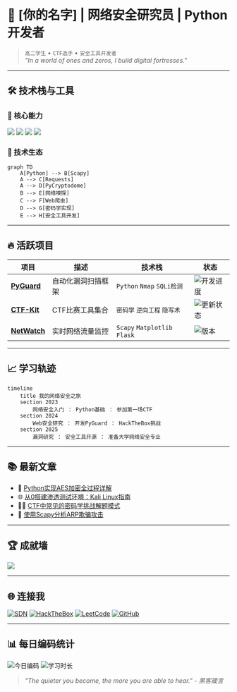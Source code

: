 
# 🚀 [你的名字] | 网络安全研究员 | Python开发者

> `高二学生` • `CTF选手` • `安全工具开发者`  
> *"In a world of ones and zeros, I build digital fortresses."*

---

## 🛠️ 技术栈与工具

### 🔌 核心能力
![](https://img.shields.io/badge/Python-3776AB?style=for-the-badge&logo=python&logoColor=white)
![](https://img.shields.io/badge/Cyber_Security-228B22?style=for-the-badge&logo=shield-lock&logoColor=white)
![](https://img.shields.io/badge/Penetration_Testing-FF6A00?style=for-the-badge&logo=target&logoColor=white)
![](https://img.shields.io/badge/Network_Analysis-00599C?style=for-the-badge&logo=wireshark&logoColor=white)

### 🧩 技术生态
```mermaid
graph TD
    A[Python] --> B[Scapy]
    A --> C[Requests]
    A --> D[PyCryptodome]
    B --> E[网络嗅探]
    C --> F[Web爬虫]
    D --> G[密码学实现]
    E --> H[安全工具开发]
```
---

## 🔥 活跃项目

| 项目 | 描述 | 技术栈 | 状态 |
|------|------|--------|------|
| [**PyGuard**](https://github.com/yourname) | 自动化漏洞扫描框架 | `Python` `Nmap` `SQLi检测` | ![开发进度](https://geps.dev/progress/75) |
| [**CTF-Kit**](https://github.com/yourname) | CTF比赛工具集合 | `密码学` `逆向工程` `隐写术` | ![更新状态](https://img.shields.io/badge/持续更新-brightgreen) |
| [**NetWatch**](https://github.com/yourname) | 实时网络流量监控 | `Scapy` `Matplotlib` `Flask` | ![版本](https://img.shields.io/badge/v1.2.0-blue) |

---

## 📈 学习轨迹

```mermaid
timeline
    title 我的网络安全之旅
    section 2023
        网络安全入门 ： Python基础 ： 参加第一场CTF
    section 2024
        Web安全研究 ： 开发PyGuard ： HackTheBox挑战
    section 2025
        漏洞研究 ： 安全工具开源 ： 准备大学网络安全专业
```

---

## 📚 最新文章

- 🔐 [Python实现AES加密全过程详解](https://yourblog.com/aes-in-python)
- 🌐 [从0搭建渗透测试环境：Kali Linux指南](https://yourblog.com/kali-setup)
- 🕵️‍♂️ [CTF中常见的密码学挑战解题模式](https://yourblog.com/ctf-crypto)
- 🧩 [使用Scapy分析ARP欺骗攻击](https://yourblog.com/arp-spoofing)

---

## 🏆 成就墙

![](https://github-profile-trophy.vercel.app/?username=YUHang-Y&theme=onedark&column=4&margin-w=15&margin-h=15&title=MultiLanguage,Commit,PullRequest,Repositories)

---

## 🌐 连接我

[![SDN](https://img.shields.io/badge/SDN-软件定义网络-0066CC?style=flat&logo=openflow&logoColor=white)](https://blog.csdn.net/2301_82206160?type=blog)
[![HackTheBox](https://img.shields.io/badge/HackTheBox-挑战平台-9FEF00?style=flat&logo=hackthebox&logoColor=black)](https://app.hackthebox.com/profile/你的ID)
[![LeetCode](https://img.shields.io/badge/LeetCode-算法训练-FFA116?style=flat&logo=leetcode&logoColor=black)](https://leetcode.com/你的ID)
[![GitHub](https://img.shields.io/badge/GitHub-代码仓库-181717?style=flat&logo=github&logoColor=white)](https://github.com/YUHang-Y)

---

## 📊 每日编码统计

![今日编码](https://img.shields.io/badge/dynamic/json?label=今日代码行数&query=$.data&url=https://api.codetracker.xyz/user/你的ID&color=blueviolet)
![学习时长](https://img.shields.io/badge/本周学习-15h%2045m-blue)

> *"The quieter you become, the more you are able to hear." - 黑客箴言*

